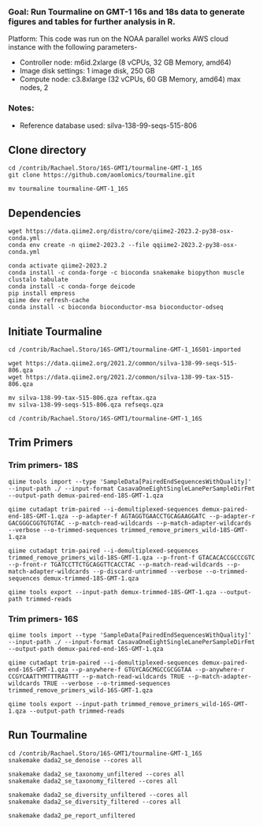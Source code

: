 ### Goal: Run Tourmaline on GMT-1 16s and 18s data to generate figures and tables for further analysis in R. 

Platform: 
This code was run on the NOAA parallel works AWS cloud instance with the following parameters- 
* Controller node: m6id.2xlarge (8 vCPUs, 32 GB Memory, amd64) 
* Image disk settings: 1 image disk, 250 GB
* Compute node: c3.8xlarge (32 vCPUs, 60 GB Memory, amd64) max nodes, 2

### Notes:
* Reference database used: silva-138-99-seqs-515-806

## Clone directory
```
cd /contrib/Rachael.Storo/16S-GMT1/tourmaline-GMT-1_16S
git clone https://github.com/aomlomics/tourmaline.git

mv tourmaline tourmaline-GMT-1_16S
```

## Dependencies

```
wget https://data.qiime2.org/distro/core/qiime2-2023.2-py38-osx-conda.yml
conda env create -n qiime2-2023.2 --file qqiime2-2023.2-py38-osx-conda.yml
```
```
conda activate qiime2-2023.2
conda install -c conda-forge -c bioconda snakemake biopython muscle clustalo tabulate
conda install -c conda-forge deicode
pip install empress
qiime dev refresh-cache
conda install -c bioconda bioconductor-msa bioconductor-odseq
```

## Initiate Tourmaline
```
cd /contrib/Rachael.Storo/16S-GMT1/tourmaline-GMT-1_16S01-imported
```
```
wget https://data.qiime2.org/2021.2/common/silva-138-99-seqs-515-806.qza
wget https://data.qiime2.org/2021.2/common/silva-138-99-tax-515-806.qza
```
```
mv silva-138-99-tax-515-806.qza reftax.qza
mv silva-138-99-seqs-515-806.qza refseqs.qza
```
```
cd /contrib/Rachael.Storo/16S-GMT1/tourmaline-GMT-1_16S
```
## Trim Primers

### Trim primers- 18S
``` 
qiime tools import --type 'SampleData[PairedEndSequencesWithQuality]' --input-path ./ --input-format CasavaOneEightSingleLanePerSampleDirFmt --output-path demux-paired-end-18S-GMT-1.qza

qiime cutadapt trim-paired --i-demultiplexed-sequences demux-paired-end-18S-GMT-1.qza --p-adapter-f AGTAGGTGAACCTGCAGAAGGATC --p-adapter-r GACGGGCGGTGTGTAC --p-match-read-wildcards --p-match-adapter-wildcards --verbose --o-trimmed-sequences trimmed_remove_primers_wild-18S-GMT-1.qza

qiime cutadapt trim-paired --i-demultiplexed-sequences trimmed_remove_primers_wild-18S-GMT-1.qza --p-front-f GTACACACCGCCCGTC --p-front-r TGATCCTTCTGCAGGTTCACCTAC --p-match-read-wildcards --p-match-adapter-wildcards --p-discard-untrimmed --verbose --o-trimmed-sequences demux-trimmed-18S-GMT-1.qza

qiime tools export --input-path demux-trimmed-18S-GMT-1.qza --output-path trimmed-reads
```

### Trim primers- 16S
``` 
qiime tools import --type 'SampleData[PairedEndSequencesWithQuality]' --input-path ./ --input-format CasavaOneEightSingleLanePerSampleDirFmt --output-path demux-paired-end-16S-GMT-1.qza

qiime cutadapt trim-paired --i-demultiplexed-sequences demux-paired-end-16S-GMT-1.qza --p-anywhere-f GTGYCAGCMGCCGCGGTAA --p-anywhere-r CCGYCAATTYMTTTRAGTTT --p-match-read-wildcards TRUE --p-match-adapter-wildcards TRUE --verbose --o-trimmed-sequences trimmed_remove_primers_wild-16S-GMT-1.qza

qiime tools export --input-path trimmed_remove_primers_wild-16S-GMT-1.qza --output-path trimmed-reads
```

## Run Tourmaline

```
cd /contrib/Rachael.Storo/16S-GMT1/tourmaline-GMT-1_16S
snakemake dada2_se_denoise --cores all
```
```
snakemake dada2_se_taxonomy_unfiltered --cores all
snakemake dada2_se_taxonomy_filtered --cores all
```
```
snakemake dada2_se_diversity_unfiltered --cores all
snakemake dada2_se_diversity_filtered --cores all
```
```
snakemake dada2_pe_report_unfiltered
```












